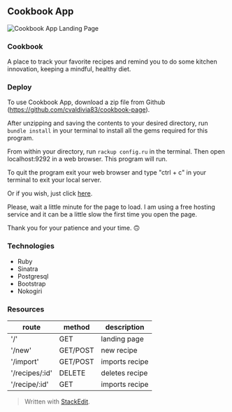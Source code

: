 
## Cookbook App

![Cookbook App Landing Page](https://ik.imagekit.io/kifd4nz2wokt/Screen_Shot_2021-08-09_at_17.33.28_BmekaPH5B.png?updatedAt=1628541245686)


### Cookbook
A place to track your favorite recipes and remind you to do some kitchen innovation, keeping a mindful, healthy diet.

### Deploy

To use Cookbook App, download a zip file from Github (https://github.com/cvaldivia83/cookbook-page).

After unzipping and saving the contents to your desired directory, run `bundle install` in your terminal to install all the gems required for this program.

From within your directory, run `rackup config.ru` in the terminal. Then open localhost:9292 in a web browser. This program will run.

To quit the program exit your web browser and type "ctrl + c" in your terminal to exit your local server.

Or if you wish, just click [here](https://cookbook-db-sinatra.herokuapp.com/).

Please, wait a little minute for the page to load. I am using a free hosting service and it can be a little slow the first time you open the page.

Thank you for your patience and your time. 🙃

### Technologies
 - Ruby
 - Sinatra
 - Postgresql
 - Bootstrap
 - Nokogiri

### Resources
|route|method|description
|--|--|--|
|'/'| GET | landing page |
|'/new'|GET/POST|new recipe|
|'/import'| GET/POST| imports recipe
|'/recipes/:id'| DELETE| deletes recipe
|'/recipe/:id'| GET | imports recipe




> Written with [StackEdit](https://stackedit.io/).

